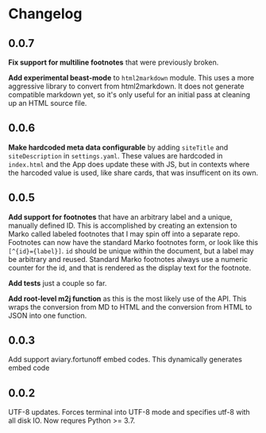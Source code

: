 # Changelog

## 0.0.7

**Fix support for multiline footnotes** that were previously broken.

**Add experimental beast-mode** to `html2markdown` module. This uses a more
aggressive library to convert from html2markdown. It does not generate
compatible markdown yet, so it's only useful for an initial pass at cleaning up an HTML source file.

## 0.0.6

**Make hardcoded meta data configurable** by adding `siteTitle` and `siteDescription` in `settings.yaml`. These values are hardcoded in `index.html` and the App does update these with JS, but in contexts where the harcoded value is used, like share cards, that was insufficent on its own.

## 0.0.5

**Add support for footnotes** that have an arbitrary label and a unique, manually defined ID. This is accomplished by creating an extension to Marko called labeled footnotes that I may spin off into a separate repo. Footnotes can now have the standard Marko footnotes form, or look like this `[^{id}={label}]`. `id` should be unique within the document, but a label may be arbitrary and reused. Standard Marko footnotes always use a numeric counter for the id, and that is rendered as the display text for the footnote.

**Add tests** just a couple so far.

**Add root-level m2j function** as this is the most likely use of the API. This wraps the conversion from MD to HTML and the conversion from HTML to JSON into one function.

## 0.0.3

Add support aviary.fortunoff embed codes. This dynamically generates embed code 

## 0.0.2

UTF-8 updates. Forces terminal into UTF-8 mode and specifies utf-8 with all disk IO. Now requres Python >= 3.7.  
